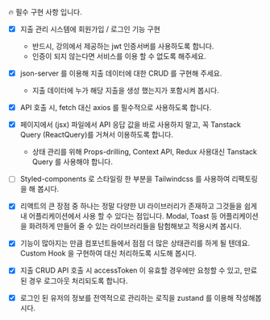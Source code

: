 <aside>
🔥 필수 구현 사항 입니다.

</aside>

- [x] 지출 관리 시스템에 회원가입 / 로그인 기능 구현
  - 반드시, 강의에서 제공하는 jwt 인증서버를 사용하도록 합니다.
  - 인증이 되지 않는다면 서비스를 이용 할 수 없도록 해주세요.
- [x] json-server 를 이용해 지출 데이터에 대한 CRUD 를 구현해 주세요.
  - 지출 데이터에 누가 해당 지출을 생성 했는지가 포함시켜 봅시다.
- [x] API 호출 시, fetch 대신 axios 를 필수적으로 사용하도록 합니다.
- [x] 페이지에서 (jsx) 파일에서 API 응답 값을 바로 사용하지 말고, 꼭 Tanstack Query (ReactQuery)를 거쳐서 이용하도록 합니다.

  - 상태 관리를 위해 Props-drilling, Context API, Redux 사용대신 Tanstack Query 를 사용해야 합니다.

- [ ] Styled-components 로 스타일링 한 부분을 Tailwindcss 를 사용하여 리팩토링을 해 봅시다.
- [x] 리액트의 큰 장점 중 하나는 정말 다양한 UI 라이브러리가 존재하고 그것들을 쉽게 내 어플리케이션에서 사용 할 수 있다는 점입니다. Modal, Toast 등 어플리케이션을 화려하게 만들어 줄 수 있는 라이브러리들을 탐험해보고 적용시켜 봅시다.
- [x] 기능이 많아지는 만큼 컴포넌트들에서 점점 더 많은 상태관리를 하게 될 텐데요. Custom Hook 을 구현하여 대신 처리하도록 시도해 봅시다.
- [x] 지출 CRUD API 호출 시 accessToken 이 유효할 경우에만 요청할 수 있고, 만료된 경우 로그아웃 처리되도록 합니다.
- [x] 로그인 된 유저의 정보를 전역적으로 관리하는 로직을 zustand 를 이용해 작성해봅시다.
